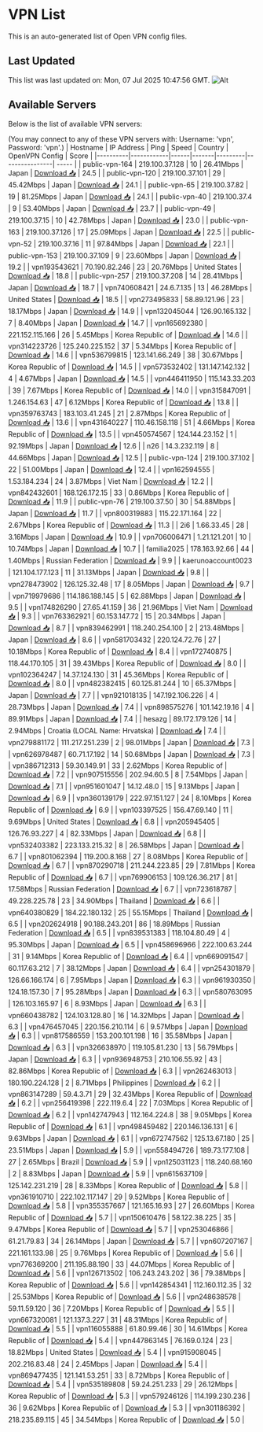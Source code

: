 # VPN List

This is an auto-generated list of Open VPN config files.

## Last Updated

This list was last updated on: Mon, 07 Jul 2025 10:47:56 GMT.
![Alt](https://repobeats.axiom.co/api/embed/186b98318ef1479477931607c1ad7d823f12451f.svg "Repobeats analytics image")

## Available Servers

Below is the list of available VPN servers:

(You may connect to any of these VPN servers with: Username: 'vpn', Password: 'vpn'.)
| Hostname | IP Address | Ping | Speed | Country | OpenVPN Config | Score |
|----------|------------|------|-------|---------|----------------| ----- |
| public-vpn-164 | 219.100.37.128 | 10 | 26.41Mbps | Japan | [Download 📥](./configs/server_0_JP.ovpn) | 24.5 |
| public-vpn-120 | 219.100.37.101 | 29 | 45.42Mbps | Japan | [Download 📥](./configs/server_1_JP.ovpn) | 24.1 |
| public-vpn-65 | 219.100.37.82 | 19 | 81.25Mbps | Japan | [Download 📥](./configs/server_2_JP.ovpn) | 24.1 |
| public-vpn-40 | 219.100.37.4 | 9 | 53.40Mbps | Japan | [Download 📥](./configs/server_3_JP.ovpn) | 23.7 |
| public-vpn-49 | 219.100.37.15 | 10 | 42.78Mbps | Japan | [Download 📥](./configs/server_4_JP.ovpn) | 23.0 |
| public-vpn-163 | 219.100.37.126 | 17 | 25.09Mbps | Japan | [Download 📥](./configs/server_5_JP.ovpn) | 22.5 |
| public-vpn-52 | 219.100.37.16 | 11 | 97.84Mbps | Japan | [Download 📥](./configs/server_6_JP.ovpn) | 22.1 |
| public-vpn-153 | 219.100.37.109 | 9 | 23.60Mbps | Japan | [Download 📥](./configs/server_7_JP.ovpn) | 19.2 |
| vpn193543621 | 70.190.82.246 | 23 | 20.76Mbps | United States | [Download 📥](./configs/server_8_US.ovpn) | 18.8 |
| public-vpn-257 | 219.100.37.208 | 14 | 28.41Mbps | Japan | [Download 📥](./configs/server_9_JP.ovpn) | 18.7 |
| vpn740608421 | 24.6.7.135 | 13 | 46.28Mbps | United States | [Download 📥](./configs/server_10_US.ovpn) | 18.5 |
| vpn273495833 | 58.89.121.96 | 23 | 18.17Mbps | Japan | [Download 📥](./configs/server_11_JP.ovpn) | 14.9 |
| vpn132045044 | 126.90.165.132 | 7 | 8.40Mbps | Japan | [Download 📥](./configs/server_12_JP.ovpn) | 14.7 |
| vpn165692380 | 221.152.115.166 | 26 | 5.45Mbps | Korea Republic of | [Download 📥](./configs/server_13_KR.ovpn) | 14.6 |
| vpn314223726 | 125.240.225.152 | 37 | 5.34Mbps | Korea Republic of | [Download 📥](./configs/server_14_KR.ovpn) | 14.6 |
| vpn536799815 | 123.141.66.249 | 38 | 30.67Mbps | Korea Republic of | [Download 📥](./configs/server_15_KR.ovpn) | 14.5 |
| vpn573532402 | 131.147.142.132 | 4 | 4.67Mbps | Japan | [Download 📥](./configs/server_16_JP.ovpn) | 14.5 |
| vpn446411950 | 115.143.33.203 | 39 | 7.67Mbps | Korea Republic of | [Download 📥](./configs/server_17_KR.ovpn) | 14.0 |
| vpn315847091 | 1.246.154.63 | 47 | 6.12Mbps | Korea Republic of | [Download 📥](./configs/server_18_KR.ovpn) | 13.8 |
| vpn359763743 | 183.103.41.245 | 21 | 2.87Mbps | Korea Republic of | [Download 📥](./configs/server_19_KR.ovpn) | 13.6 |
| vpn431640227 | 110.46.158.118 | 51 | 4.66Mbps | Korea Republic of | [Download 📥](./configs/server_20_KR.ovpn) | 13.5 |
| vpn450574567 | 124.144.23.152 | 1 | 92.19Mbps | Japan | [Download 📥](./configs/server_21_JP.ovpn) | 12.6 |
| n26 | 14.3.232.119 | 8 | 44.66Mbps | Japan | [Download 📥](./configs/server_22_JP.ovpn) | 12.5 |
| public-vpn-124 | 219.100.37.102 | 22 | 51.00Mbps | Japan | [Download 📥](./configs/server_23_JP.ovpn) | 12.4 |
| vpn162594555 | 1.53.184.234 | 24 | 3.87Mbps | Viet Nam | [Download 📥](./configs/server_24_VN.ovpn) | 12.2 |
| vpn842432601 | 168.126.172.15 | 33 | 0.86Mbps | Korea Republic of | [Download 📥](./configs/server_25_KR.ovpn) | 11.9 |
| public-vpn-76 | 219.100.37.50 | 30 | 54.88Mbps | Japan | [Download 📥](./configs/server_26_JP.ovpn) | 11.7 |
| vpn800319883 | 115.22.171.164 | 22 | 2.67Mbps | Korea Republic of | [Download 📥](./configs/server_27_KR.ovpn) | 11.3 |
| 2i6 | 1.66.33.45 | 28 | 3.16Mbps | Japan | [Download 📥](./configs/server_28_JP.ovpn) | 10.9 |
| vpn706006471 | 1.21.121.201 | 10 | 10.74Mbps | Japan | [Download 📥](./configs/server_29_JP.ovpn) | 10.7 |
| familia2025 | 178.163.92.66 | 44 | 1.40Mbps | Russian Federation | [Download 📥](./configs/server_30_RU.ovpn) | 9.9 |
| kaerunoaccount0023 | 121.104.177.123 | 11 | 31.13Mbps | Japan | [Download 📥](./configs/server_31_JP.ovpn) | 9.8 |
| vpn278473902 | 126.125.32.48 | 17 | 8.05Mbps | Japan | [Download 📥](./configs/server_32_JP.ovpn) | 9.7 |
| vpn719979686 | 114.186.188.145 | 5 | 62.88Mbps | Japan | [Download 📥](./configs/server_33_JP.ovpn) | 9.5 |
| vpn174826290 | 27.65.41.159 | 36 | 21.96Mbps | Viet Nam | [Download 📥](./configs/server_34_VN.ovpn) | 9.3 |
| vpn763362921 | 60.153.147.72 | 15 | 20.34Mbps | Japan | [Download 📥](./configs/server_35_JP.ovpn) | 8.7 |
| vpn839462991 | 118.240.254.100 | 2 | 213.48Mbps | Japan | [Download 📥](./configs/server_36_JP.ovpn) | 8.6 |
| vpn581703432 | 220.124.72.76 | 27 | 10.18Mbps | Korea Republic of | [Download 📥](./configs/server_37_KR.ovpn) | 8.4 |
| vpn172740875 | 118.44.170.105 | 31 | 39.43Mbps | Korea Republic of | [Download 📥](./configs/server_38_KR.ovpn) | 8.0 |
| vpn102364247 | 14.37.124.130 | 31 | 45.36Mbps | Korea Republic of | [Download 📥](./configs/server_39_KR.ovpn) | 8.0 |
| vpn482382415 | 60.125.81.244 | 10 | 65.37Mbps | Japan | [Download 📥](./configs/server_40_JP.ovpn) | 7.7 |
| vpn921018135 | 147.192.106.226 | 4 | 28.73Mbps | Japan | [Download 📥](./configs/server_41_JP.ovpn) | 7.4 |
| vpn898575276 | 101.142.19.16 | 4 | 89.91Mbps | Japan | [Download 📥](./configs/server_42_JP.ovpn) | 7.4 |
| hesazg | 89.172.179.126 | 14 | 2.94Mbps | Croatia (LOCAL Name: Hrvatska) | [Download 📥](./configs/server_43_HR.ovpn) | 7.4 |
| vpn279881172 | 111.217.251.239 | 2 | 98.01Mbps | Japan | [Download 📥](./configs/server_44_JP.ovpn) | 7.3 |
| vpn626978487 | 60.71.17.192 | 14 | 50.68Mbps | Japan | [Download 📥](./configs/server_45_JP.ovpn) | 7.3 |
| vpn386712313 | 59.30.149.91 | 33 | 2.62Mbps | Korea Republic of | [Download 📥](./configs/server_46_KR.ovpn) | 7.2 |
| vpn907515556 | 202.94.60.5 | 8 | 7.54Mbps | Japan | [Download 📥](./configs/server_47_JP.ovpn) | 7.1 |
| vpn951601047 | 14.12.48.0 | 15 | 9.13Mbps | Japan | [Download 📥](./configs/server_48_JP.ovpn) | 6.9 |
| vpn360139179 | 222.97.151.127 | 24 | 8.10Mbps | Korea Republic of | [Download 📥](./configs/server_49_KR.ovpn) | 6.9 |
| vpn103397525 | 156.47.69.140 | 11 | 9.69Mbps | United States | [Download 📥](./configs/server_50_US.ovpn) | 6.8 |
| vpn205945405 | 126.76.93.227 | 4 | 82.33Mbps | Japan | [Download 📥](./configs/server_51_JP.ovpn) | 6.8 |
| vpn532403382 | 223.133.215.32 | 8 | 26.58Mbps | Japan | [Download 📥](./configs/server_52_JP.ovpn) | 6.7 |
| vpn801062394 | 119.200.8.168 | 27 | 8.08Mbps | Korea Republic of | [Download 📥](./configs/server_53_KR.ovpn) | 6.7 |
| vpn870290718 | 211.244.223.85 | 29 | 7.81Mbps | Korea Republic of | [Download 📥](./configs/server_54_KR.ovpn) | 6.7 |
| vpn769906153 | 109.126.36.217 | 81 | 17.58Mbps | Russian Federation | [Download 📥](./configs/server_55_RU.ovpn) | 6.7 |
| vpn723618787 | 49.228.225.78 | 23 | 34.90Mbps | Thailand | [Download 📥](./configs/server_56_TH.ovpn) | 6.6 |
| vpn640380829 | 184.22.180.132 | 25 | 55.15Mbps | Thailand | [Download 📥](./configs/server_57_TH.ovpn) | 6.5 |
| vpn202624918 | 90.188.243.201 | 86 | 18.89Mbps | Russian Federation | [Download 📥](./configs/server_58_RU.ovpn) | 6.5 |
| vpn839531383 | 118.104.80.49 | 4 | 95.30Mbps | Japan | [Download 📥](./configs/server_59_JP.ovpn) | 6.5 |
| vpn458696966 | 222.100.63.244 | 31 | 9.14Mbps | Korea Republic of | [Download 📥](./configs/server_60_KR.ovpn) | 6.4 |
| vpn669091547 | 60.117.63.212 | 7 | 38.12Mbps | Japan | [Download 📥](./configs/server_61_JP.ovpn) | 6.4 |
| vpn254301879 | 126.66.166.174 | 6 | 7.95Mbps | Japan | [Download 📥](./configs/server_62_JP.ovpn) | 6.3 |
| vpn961930350 | 124.18.157.30 | 7 | 95.28Mbps | Japan | [Download 📥](./configs/server_63_JP.ovpn) | 6.3 |
| vpn580763095 | 126.103.165.97 | 6 | 8.93Mbps | Japan | [Download 📥](./configs/server_64_JP.ovpn) | 6.3 |
| vpn660438782 | 124.103.128.80 | 16 | 14.32Mbps | Japan | [Download 📥](./configs/server_65_JP.ovpn) | 6.3 |
| vpn476457045 | 220.156.210.114 | 6 | 9.57Mbps | Japan | [Download 📥](./configs/server_66_JP.ovpn) | 6.3 |
| vpn817586559 | 153.200.101.198 | 16 | 35.58Mbps | Japan | [Download 📥](./configs/server_67_JP.ovpn) | 6.3 |
| vpn326638970 | 119.105.81.230 | 13 | 56.79Mbps | Japan | [Download 📥](./configs/server_68_JP.ovpn) | 6.3 |
| vpn936948753 | 210.106.55.92 | 43 | 82.86Mbps | Korea Republic of | [Download 📥](./configs/server_69_KR.ovpn) | 6.3 |
| vpn262463013 | 180.190.224.128 | 2 | 8.71Mbps | Philippines | [Download 📥](./configs/server_70_PH.ovpn) | 6.2 |
| vpn863147289 | 59.4.3.71 | 29 | 32.43Mbps | Korea Republic of | [Download 📥](./configs/server_71_KR.ovpn) | 6.2 |
| vpn256419398 | 222.119.6.4 | 22 | 7.03Mbps | Korea Republic of | [Download 📥](./configs/server_72_KR.ovpn) | 6.2 |
| vpn142747943 | 112.164.224.8 | 38 | 9.05Mbps | Korea Republic of | [Download 📥](./configs/server_73_KR.ovpn) | 6.1 |
| vpn498459482 | 220.146.136.131 | 6 | 9.63Mbps | Japan | [Download 📥](./configs/server_74_JP.ovpn) | 6.1 |
| vpn672747562 | 125.13.67.180 | 25 | 23.51Mbps | Japan | [Download 📥](./configs/server_75_JP.ovpn) | 5.9 |
| vpn558494726 | 189.73.177.108 | 27 | 2.65Mbps | Brazil | [Download 📥](./configs/server_76_BR.ovpn) | 5.9 |
| vpn125031123 | 118.240.68.160 | 2 | 8.83Mbps | Japan | [Download 📥](./configs/server_77_JP.ovpn) | 5.9 |
| vpn615637109 | 125.142.231.219 | 28 | 8.33Mbps | Korea Republic of | [Download 📥](./configs/server_78_KR.ovpn) | 5.8 |
| vpn361910710 | 222.102.117.147 | 29 | 9.52Mbps | Korea Republic of | [Download 📥](./configs/server_79_KR.ovpn) | 5.8 |
| vpn355357667 | 121.165.16.93 | 27 | 26.60Mbps | Korea Republic of | [Download 📥](./configs/server_80_KR.ovpn) | 5.7 |
| vpn150610476 | 58.122.38.225 | 35 | 9.47Mbps | Korea Republic of | [Download 📥](./configs/server_81_KR.ovpn) | 5.7 |
| vpn253046866 | 61.21.79.83 | 34 | 26.14Mbps | Japan | [Download 📥](./configs/server_82_JP.ovpn) | 5.7 |
| vpn607207167 | 221.161.133.98 | 25 | 9.76Mbps | Korea Republic of | [Download 📥](./configs/server_83_KR.ovpn) | 5.6 |
| vpn776369200 | 211.195.88.190 | 33 | 44.07Mbps | Korea Republic of | [Download 📥](./configs/server_84_KR.ovpn) | 5.6 |
| vpn126713502 | 106.243.243.202 | 36 | 79.38Mbps | Korea Republic of | [Download 📥](./configs/server_85_KR.ovpn) | 5.6 |
| vpn142854341 | 112.160.112.35 | 32 | 25.53Mbps | Korea Republic of | [Download 📥](./configs/server_86_KR.ovpn) | 5.6 |
| vpn248638578 | 59.11.59.120 | 36 | 7.20Mbps | Korea Republic of | [Download 📥](./configs/server_87_KR.ovpn) | 5.5 |
| vpn667320081 | 121.137.3.227 | 31 | 48.31Mbps | Korea Republic of | [Download 📥](./configs/server_88_KR.ovpn) | 5.5 |
| vpn116055888 | 61.80.99.46 | 30 | 14.61Mbps | Korea Republic of | [Download 📥](./configs/server_89_KR.ovpn) | 5.4 |
| vpn447863145 | 76.169.0.124 | 23 | 18.82Mbps | United States | [Download 📥](./configs/server_90_US.ovpn) | 5.4 |
| vpn915908045 | 202.216.83.48 | 24 | 2.45Mbps | Japan | [Download 📥](./configs/server_91_JP.ovpn) | 5.4 |
| vpn869477435 | 121.141.53.251 | 33 | 8.72Mbps | Korea Republic of | [Download 📥](./configs/server_92_KR.ovpn) | 5.4 |
| vpn535189808 | 59.24.251.233 | 29 | 26.12Mbps | Korea Republic of | [Download 📥](./configs/server_93_KR.ovpn) | 5.3 |
| vpn579246126 | 114.199.230.236 | 36 | 9.62Mbps | Korea Republic of | [Download 📥](./configs/server_94_KR.ovpn) | 5.3 |
| vpn301186392 | 218.235.89.115 | 45 | 34.54Mbps | Korea Republic of | [Download 📥](./configs/server_95_KR.ovpn) | 5.0 |
